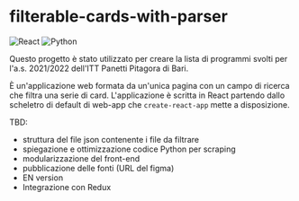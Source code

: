 # filterable-cards-with-parser
![React](https://img.shields.io/badge/react-%2320232a.svg?style=for-the-badge&logo=react&logoColor=%2361DAFB)
![Python](https://img.shields.io/badge/python-3670A0?style=for-the-badge&logo=python&logoColor=ffdd54)


Questo progetto è stato utilizzato per creare la lista di programmi svolti per l'a.s. 2021/2022 dell'ITT Panetti Pitagora di Bari. 

È un'applicazione web formata da un'unica pagina con un campo di ricerca che filtra una serie di card. 
L'applicazione è scritta in React partendo dallo scheletro di default di web-app che `create-react-app` mette a disposizione.


TBD: 
- struttura del file json contenente i file da filtrare
- spiegazione e ottimizzazione codice Python per scraping
- modularizzazione del front-end
- pubblicazione delle fonti (URL del figma)
- EN version
- Integrazione con Redux
